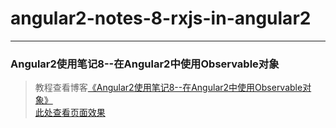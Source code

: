 # angular2-notes-8-rxjs-in-angular2             
---
### Angular2使用笔记8--在Angular2中使用Observable对象               

> 教程查看博客[《Angular2使用笔记8--在Angular2中使用Observable对象》](https://godbasin.github.io/2016/11/06/angular2-notes-8-rxjs-in-angular2/)                                      
> [此处查看页面效果](http://oc8qsv1w6.bkt.clouddn.com/8-rxjs-in-angular2/index.html#/other)

